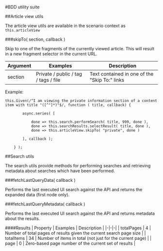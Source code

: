 #BDD utility suite

##Article view utils

The article view utils are available in the scenario context as <code>this.articleView</code>

###skipTo( section, callback )

Skip to one of the fragments of the currently viewed article. This will result in a new fragment selector in the current URL.

| Argument | Examples | Description |
|--|--|--|
| section | Private / public / tag / tags / file | Text contained in one of the "Skip To:" links |

Example:

```
this.Given(/^I am viewing the private information section of a content item with title "([^"]*)"$/, function ( title, callback) {

        async.series( [

            done => this.search.performSearch( title, 999, done ),
            done => this.searchResults.selectResult( title, done ),
            done => this.articleView.skipTo( "private", done )

        ], callback );

    } );
```




##Search utils

The search utils provide methods for performing searches and retrieving metadata about searches which have been performed.

###fetchLastQueryData( callback )

Performs the last executed UI search against the API and returns the expanded data (first node only).

###fetchLastQueryMetadata( callback )

Performs the last executed UI search against the API and returns metadata about the results.

####Results
| Property | Examples | Description |
|-|-|-|
| totalPages | 4 | Number of total pages of results given the current search page size |
| totalItems | 34 | Number of items in total (not just for the current page) |
| page | 0 | Zero-based page number of the current set of results |

